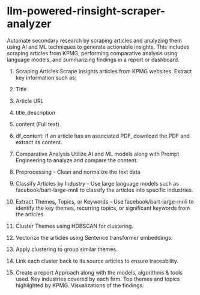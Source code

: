 # llm-powered-rinsight-scraper-analyzer
Automate secondary research by scraping articles and analyzing them using AI and ML techniques to generate actionable insights. This includes scraping articles from KPMG, performing comparative analysis using language models, and summarizing findings in a report or dashboard.

1. Scraping Articles
Scrape insights articles from KPMG websites.
Extract key information such as:
1. Title
2. Article URL
3. title_description
4. content (Full text)
5. df_content: If an article has an associated PDF, download the PDF and extract its content.

3. Comparative Analysis
Utilize AI and ML models along with Prompt Engineering to analyze and compare the content.
1. Preprocessing - Clean and normalize the text data 
2. Classify Articles by Industry - Use large language models such as facebook/bart-large-mnli to classify the articles into specific industries.
3. Extract Themes, Topics, or Keywords - Use facebook/bart-large-mnli to identify the key themes, recurring topics, or significant keywords from the articles.
4. Cluster Themes using HDBSCAN for clustering.
5. Vectorize the articles using Sentence transformer embeddings.
6. Apply clustering to group similar themes.
7. Link each cluster back to its source articles to ensure traceability.
 
3. Create a report
Approach along with the models, algorithms & tools used.
Key industries covered by each firm.
Top themes and topics highlighted by KPMG.
Visualizations of the findings.
